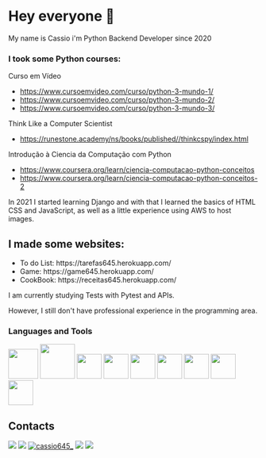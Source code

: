 <link rel="stylesheet" href="https://cdn.jsdelivr.net/gh/devicons/devicon@v2.14.0/devicon.min.css">
<i class="devicon-adonisjs-original"></i>

<h1> Hey everyone 👋</h1>
<p> My name is Cassio i'm Python Backend Developer since 2020</p>

<h3>I took some Python courses:</h3>

Curso em Vídeo
- https://www.cursoemvideo.com/curso/python-3-mundo-1/
- https://www.cursoemvideo.com/curso/python-3-mundo-2/
- https://www.cursoemvideo.com/curso/python-3-mundo-3/
	

Think Like a Computer Scientist
- https://runestone.academy/ns/books/published//thinkcspy/index.html

Introdução à Ciencia da Computação com Python
- https://www.coursera.org/learn/ciencia-computacao-python-conceitos
- https://www.coursera.org/learn/ciencia-computacao-python-conceitos-2



<p>In 2021 I started learning Django and with that I learned the basics of HTML CSS and JavaScript, as well as a little experience using AWS to host images.</p>

<h2>I made some websites:</h2>
<ul>
	<li>To do List: https://tarefas645.herokuapp.com/</li>
	<li>Game: https://game645.herokuapp.com/</li>
	<li>CookBook: https://receitas645.herokuapp.com/</li>
</ul>


<p>I am currently studying Tests with Pytest and APIs.</p>

<p>However, I still don't have professional experience in the programming area.</p>


<div>
	<h3>Languages and Tools</h3>
	<img height="60" alight="center" src="https://cdn.jsdelivr.net/gh/devicons/devicon/icons/python/python-original.svg"/>
	<img height="70" alight="center" src="https://cdn.jsdelivr.net/gh/devicons/devicon/icons/django/django-original.svg" />
	<img height="50" alight="center" src="https://cdn.jsdelivr.net/gh/devicons/devicon/icons/html5/html5-original.svg" />
	<img height="50" alight="center" src="https://cdn.jsdelivr.net/gh/devicons/devicon/icons/css3/css3-original.svg" />
	<img height="50" alight="center" src="https://cdn.jsdelivr.net/gh/devicons/devicon/icons/javascript/javascript-original.svg" />
	<img height="50" alight="center" src="https://cdn.jsdelivr.net/gh/devicons/devicon/icons/mysql/mysql-original.svg" />
	<img height="50" alight="center" src="https://cdn.jsdelivr.net/gh/devicons/devicon/icons/postgresql/postgresql-original.svg" />
	<img height="50" alight="center" src="https://cdn.jsdelivr.net/gh/devicons/devicon/icons/git/git-original.svg" />
	<img height="50" alight="center" src="https://cdn.jsdelivr.net/gh/devicons/devicon/icons/vscode/vscode-original.svg" />
<div>

<h2>Contacts</h2>
<a href="mailto:cantonio645@gmail.com"><img src="https://img.shields.io/badge/Gmail-D14836?style=for-the-badge&logo=gmail&logoColor=white"></a>
<a href="https://www.linkedin.com/in/cassio-santos-7b6501207/"><img src="https://img.shields.io/badge/LinkedIn-0077B5?style=for-the-badge&logo=linkedin&logoColor=white"></a>
<a href="https://www.instagram.com/cassio645_/"><img src="https://img.shields.io/badge/Instagram-E4405F?style=for-the-badge&logo=instagram&logoColor=white" alt="cassio645_" ></a>
<a href="https://discordapp.com/users/857219600277831730/"><img src="https://img.shields.io/badge/Discord-7289DA?style=for-the-badge&logo=discord&logoColor=white"></a>
<a href="https://github.com/cassio645"><img src="https://img.shields.io/badge/GitHub-100000?style=for-the-badge&logo=github&logoColor=white"></a>
